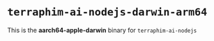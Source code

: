 # `terraphim-ai-nodejs-darwin-arm64`

This is the **aarch64-apple-darwin** binary for `terraphim-ai-nodejs`
